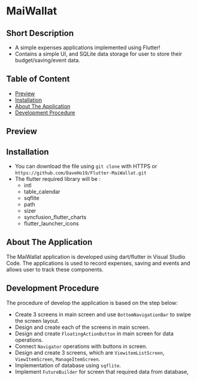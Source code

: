 # MaiWallat

## Short Description
* A simple expenses applications implemented using Flutter!
* Contains a simple UI, and SQLite data storage for user to store their budget/saving/event data.

## Table of Content
* [Preview](#Preview)
* [Installation](#Installation)
* [About The Application](#About-The-Application)
* [Development Procedure](#Development-Procedure)

## Preview

## Installation
* You can download the file using ```git clone``` with HTTPS or 
```https://github.com/DaveHo19/Flutter-MaiWallat.git```
* The flutter required library will be :
  * intl 
  * table_calendar
  * sqflite
  * path
  * sizer
  * syncfusion_flutter_charts
  * flutter_launcher_icons

## About The Application
The MaiWallat application is developed using dart/flutter in Visual Studio Code. The applications is used to record expenses, saving and events and allows user to track these components.

## Development Procedure
The procedure of develop the application is based on the step below:
* Create 3 screens in main screen and use ```BottomNavigationBar``` to swipe the screen layout.
* Design and create each of the screens in main screen.
* Design and create ```FloatingActionButton``` in main screen for data operations. 
* Connect ```Navigator``` operations with buttons in screen.
* Design and create 3 screens, which are ```ViewitemListScreen```, ```ViewItemScreen```, ```ManageItemScreen```.
* Implementation of database using ```sqflite```.
* Implement ```FutureBuilder``` for screen that required data from database,
